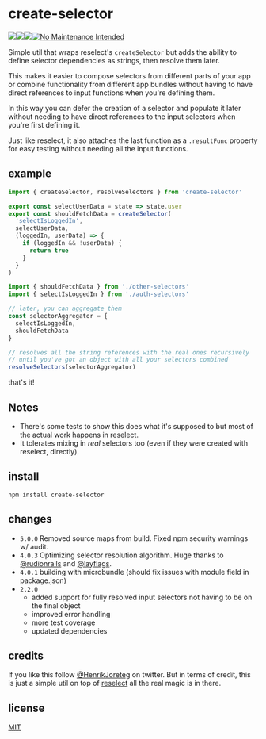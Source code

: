 # create-selector

![](https://img.shields.io/npm/dm/create-selector.svg)![](https://img.shields.io/npm/v/create-selector.svg)![](https://img.shields.io/npm/l/create-selector.svg)[![No Maintenance Intended](http://unmaintained.tech/badge.svg)](http://unmaintained.tech/)

Simple util that wraps reselect's `createSelector` but adds the ability to define selector dependencies as strings, then resolve them later.

This makes it easier to compose selectors from different parts of your app or combine functionality from different app bundles without having to have direct references to input functions when you're defining them.

In this way you can defer the creation of a selector and populate it later without needing to have direct references to the input selectors when you're first defining it.

Just like reselect, it also attaches the last function as a `.resultFunc` property for easy testing without needing all the input functions.

## example

```js
import { createSelector, resolveSelectors } from 'create-selector'

export const selectUserData = state => state.user
export const shouldFetchData = createSelector(
  'selectIsLoggedIn',
  selectUserData,
  (loggedIn, userData) => {
    if (loggedIn && !userData) {
      return true
    }
  }
)
```

```js
import { shouldFetchData } from './other-selectors'
import { selectIsLoggedIn } from './auth-selectors'

// later, you can aggregate them
const selectorAggregator = {
  selectIsLoggedIn,
  shouldFetchData
}

// resolves all the string references with the real ones recursively
// until you've got an object with all your selectors combined
resolveSelectors(selectorAggregator)
```

that's it!

## Notes

- There's some tests to show this does what it's supposed to but most of the actual work happens in reselect.
- It tolerates mixing in _real_ selectors too (even if they were created with reselect, directly).

## install

```
npm install create-selector
```

## changes

- `5.0.0` Removed source maps from build. Fixed npm security warnings w/ audit.
- `4.0.3` Optimizing selector resolution algorithm. Huge thanks to [@rudionrails](https://github.com/rudionrails) and [@layflags](https://github.com/layflags).
- `4.0.1` building with microbundle (should fix issues with module field in package.json)
- `2.2.0`
  - added support for fully resolved input selectors not having to be on the final object
  - improved error handling
  - more test coverage
  - updated dependencies

## credits

If you like this follow [@HenrikJoreteg](http://twitter.com/henrikjoreteg) on twitter. But in terms of credit, this is just a simple util on top of [reselect](https://github.com/reactjs/reselect) all the real magic is in there.

## license

[MIT](http://mit.joreteg.com/)
